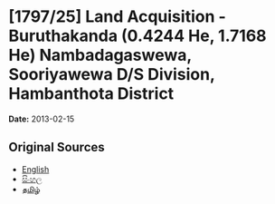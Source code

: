 # [1797/25] Land Acquisition - Buruthakanda (0.4244 He, 1.7168 He) Nambadagaswewa, Sooriyawewa D/S Division, Hambanthota District

**Date:** 2013-02-15

## Original Sources

- [English](https://documents.gov.lk/view/extra-gazettes/2013/2/1797-25_E.pdf)
- [සිංහල](https://documents.gov.lk/view/extra-gazettes/2013/2/1797-25_S.pdf)
- [தமிழ்](https://documents.gov.lk/view/extra-gazettes/2013/2/1797-25_T.pdf)
